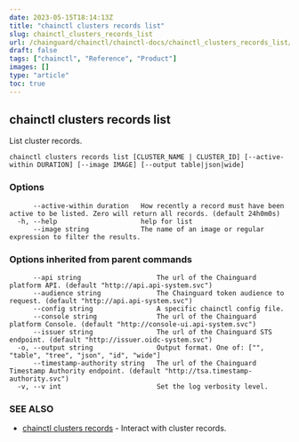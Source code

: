 ```yaml
---
date: 2023-05-15T18:14:13Z
title: "chainctl clusters records list"
slug: chainctl_clusters_records_list
url: /chainguard/chainctl/chainctl-docs/chainctl_clusters_records_list/
draft: false
tags: ["chainctl", "Reference", "Product"]
images: []
type: "article"
toc: true
---
```

## chainctl clusters records list

List cluster records.

```
chainctl clusters records list [CLUSTER_NAME | CLUSTER_ID] [--active-within DURATION] [--image IMAGE] [--output table|json|wide]
```

### Options

```
      --active-within duration   How recently a record must have been active to be listed. Zero will return all records. (default 24h0m0s)
  -h, --help                     help for list
      --image string             The name of an image or regular expression to filter the results.
```

### Options inherited from parent commands

```
      --api string                   The url of the Chainguard platform API. (default "http://api.api-system.svc")
      --audience string              The Chainguard token audience to request. (default "http://api.api-system.svc")
      --config string                A specific chainctl config file.
      --console string               The url of the Chainguard platform Console. (default "http://console-ui.api-system.svc")
      --issuer string                The url of the Chainguard STS endpoint. (default "http://issuer.oidc-system.svc")
  -o, --output string                Output format. One of: ["", "table", "tree", "json", "id", "wide"]
      --timestamp-authority string   The url of the Chainguard Timestamp Authority endpoint. (default "http://tsa.timestamp-authority.svc")
  -v, --v int                        Set the log verbosity level.
```

### SEE ALSO

* [chainctl clusters records](/chainguard/chainctl/chainctl-docs/chainctl_clusters_records/)	 - Interact with cluster records.

